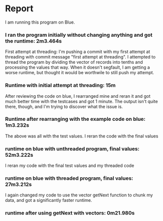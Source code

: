 # Report
I am running this program on Blue.

### I ran the program initially without changing anything and got the runtime: 2m3.464s

First attempt at threading: I'm pushing a commit with my first attempt at threading with commit message "first attempt at threading". I attempted to thread the program by dividing the vector of records into tenths and processing the values that way. When it doesn't segfault, I am getting a worse runtime, but thought it would be worthwile to still push my attempt.

### Runtime with initial attempt at threading: 15m

After reviewing the code on blue, I rearranged mine and reran it and got much better time with the testcases and got 1 minute. The output isn't quite there, though, and I'm trying to discover what the issue is.

### Runtime after rearranging with the example code on blue: 1m3.232s

The above was all with the test values. I reran the code with the final values

### runtime on blue with unthreaded program, final values: 52m3.222s

I reran my code with the final test values and my threaded code

### runtime on blue with threaded program, final values: 27m3.212s

I again changed my code to use the vector getNext function to chunk my data, and got a significantly faster runtime.

### runtime after using getNext with vectors: 0m21.980s